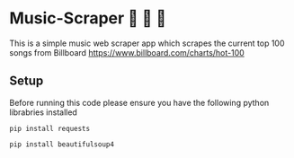 # Music-Scraper 🎵 🎵 🎵 

This is a simple music web scraper app which scrapes the current top 100 songs from Billboard https://www.billboard.com/charts/hot-100

## Setup

Before running this code please ensure you have the following python librabries installed

`pip install requests`

`pip install beautifulsoup4`

